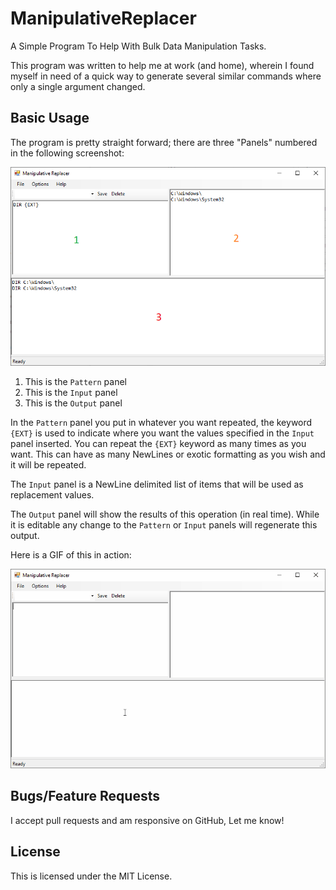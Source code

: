 # ManipulativeReplacer
A Simple Program To Help With Bulk Data Manipulation Tasks.

This program was written to help me at work (and home), wherein I found myself in need of a quick way to generate several similar commands where only a single argument changed.

## Basic Usage
The program is pretty straight forward; there are three "Panels" numbered in the following screenshot:

![ManipulativeReplacerPanelsNumbered](Docs\ManipulativeReplacer.png)

1. This is the `Pattern` panel
2. This is the `Input` panel
3. This is the `Output` panel

In the `Pattern` panel you put in whatever you want repeated, the keyword `{EXT}` is used to indicate where you want the values specified in the `Input` panel inserted. You can repeat the `{EXT}` keyword as many times as you want. This can have as many NewLines or exotic formatting as you wish and it will be repeated.

The `Input` panel is a NewLine delimited list of items that will be used as replacement values.

The `Output` panel will show the results of this operation (in real time). While it is editable any change to the `Pattern` or `Input` panels will regenerate this output.

Here is a GIF of this in action:

![ManipulativeReplacerInAction](Docs\ManipulativeReplacerUsage.gif)

## Bugs/Feature Requests
I accept pull requests and am responsive on GitHub, Let me know!

## License
This is licensed under the MIT License.
